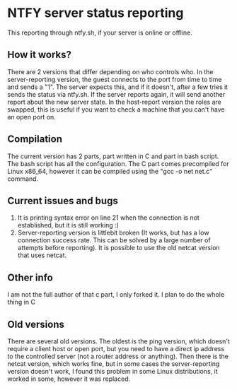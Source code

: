 # NTFY server status reporting
This reporting through ntfy.sh, if your server is online or offline.

## How it works?
There are 2 versions that differ depending on who controls who. In the server-reporting version, the guest connects to the port from time to time and sends a "1". The server expects this, and if it doesn't, after a few tries it sends the status via ntfy.sh. If the server reports again, it will send another report about the new server state. In the host-report version the roles are swapped, this is useful if you want to check a machine that you can't have an open port on.

## Compilation
The current version has 2 parts, part written in C and part in bash script. The bash script has all the configuration. The C part comes precompiled for Linux x86_64, however it can be compiled using the "gcc -o net net.c" command.

## Current issues and bugs
1) It is printing syntax error on line 21 when the connection is not established, but it is still working :)
2) Server-reporting version is littlebit broken (It works, but has a low connection success rate. This can be solved by a large number of attempts before reporting). It is possible to use the old netcat version that uses netcat.

## Other info
I am not the full author of that c part, I only forked it.
I plan to do the whole thing in C

## Old versions
There are several old versions. The oldest is the ping version, which doesn't require a client host or open port, but you need to have a direct ip address to the controlled server (not a router address or anything).
Then there is the netcat version, which works fine, but in some cases the server-reporting version doesn't work, I found this problem in some Linux distributions, it worked in some, however it was replaced.